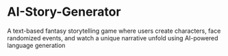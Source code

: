 # AI-Story-Generator
A text-based fantasy storytelling game where users create characters, face randomized events, and watch a unique narrative unfold using AI-powered language generation
